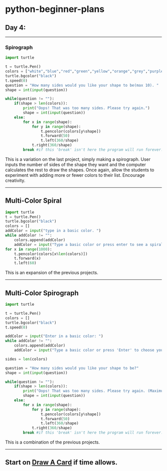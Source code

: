 # python-beginner-plans

## Day 4:

---

### Spirograph

```python
import turtle

t = turtle.Pen()
colors = ["white","blue","red","green","yellow","orange","grey","purple","gold","brown"]
turtle.bgcolor("black")
t.speed(0)
question = "How many sides would you like your shape to be(max 10). "
shape = int(input(question))

while(question != ""):
    if(shape > len(colors)):
        print("Oops! That was too many sides. Please try again.")
        shape = int(input(question))
    else:
        for x in range(shape):
            for y in range(shape):
                t.pencolor(colors[y%shape])
                t.forward(50)
                t.left(360/shape)
            t.right(360/shape)
        break #if this 'break' isn't here the program will run forever.
```

This is a variation on the last project, simply making a spirograph. User inputs the number of sides of the shape they want and the computer calculates the rest to draw the shapes. Once again, allow the students to experiment with adding more or fewer colors to their list. Encourage creativity.

---

## Multi\-Color Spiral

```python
import turtle
t = turtle.Pen()
turtle.bgcolor("black")
colors = []
addColor = input("type in a basic color. ")
while addColor != "":
    colors.append(addColor)
    addColor = input("Type a basic color or press enter to see a spiral")
for x in range(1000):
    t.pencolor(colors[x%len(colors)])
    t.forward(x)
    t.left(60)
```

This is an expansion of the previous projects.

---

## Multi\-Color Spirograph

```python
import turtle

t = turtle.Pen()
colors = []
turtle.bgcolor("black")
t.speed(0)

addColor = input("Enter in a basic color: ")
while addColor != "":
    colors.append(addColor)
    addColor = input("Type a basic color or press 'Enter' to choose your shape: ")

sides = len(colors)

question = "How many sides would you like your shape to be?"    
shape = int(input(question))

while(question != ""):
    if(shape > len(colors)):
        print("Oops! That was too many sides. Please try again. (Maximum of", sides, "sides): ")
        shape = int(input(question))
    else:
        for x in range(shape):
            for y in range(shape):
                t.pencolor(colors[y%shape])
                t.forward(50)
                t.left(360/shape)
            t.right(360/shape)
        break #if this 'break' isn't here the program will run forever.
```

This is a combination of the previous projects.

---

## Start on [Draw A Card](https://github.com/Fun2LearnCode/python-beginner-plans/tree/master/day-5) if time allows.
